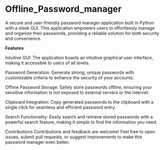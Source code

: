 # Offline_Password_manager


A secure and user-friendly password manager application built in Python with a sleek GUI. This application empowers users to effortlessly manage and organize their passwords, providing a reliable solution for both security and convenience.

**Features**

Intuitive GUI: The application boasts an intuitive graphical user interface, making it accessible to users of all levels.

Password Generation: Generate strong, unique passwords with customizable criteria to enhance the security of your accounts.

Offline Password Storage: Safely store passwords offline, ensuring your sensitive information is not exposed to external servers or the internet.

Clipboard Integration: Copy generated passwords to the clipboard with a single click for seamless and efficient password entry.

Search Functionality: Easily search and retrieve stored passwords with a powerful search feature, making it simple to find the information you need.


Contributions
Contributions and feedback are welcome! Feel free to open issues, submit pull requests, or suggest improvements to make this password manager even better.
